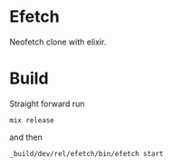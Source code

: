 # Efetch

Neofetch clone with elixir.

# Build

Straight forward run
```
mix release
```
and then 
```
_build/dev/rel/efetch/bin/efetch start
```

